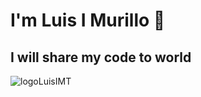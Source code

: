 # I'm Luis I Murillo 👋
## I will share my code to world 

<picture>
 <source media="(prefers-color-scheme: dark)" srcset="https://user-images.githubusercontent.com/69366547/232265063-b98b7568-ed1e-4733-b2a6-390726bb228c.png">
 <source media="(prefers-color-scheme: light)" srcset="https://user-images.githubusercontent.com/69366547/232265063-b98b7568-ed1e-4733-b2a6-390726bb228c.png">
 <img alt="logoLuisIMT" src="https://user-images.githubusercontent.com/69366547/232265063-b98b7568-ed1e-4733-b2a6-390726bb228c.png">
</picture>

<!--
**LuisIMT/LuisIMT** is a ✨ _special_ ✨ repository because its `README.md` (this file) appears on your GitHub profile.

Here are some ideas to get you started:
![LIMT_02](https://user-images.githubusercontent.com/69366547/232265063-b98b7568-ed1e-4733-b2a6-390726bb228c.png)

- 🔭 I’m currently working on ...
- 🌱 I’m currently learning ...
- 👯 I’m looking to collaborate on ...
- 🤔 I’m looking for help with ...
- 💬 Ask me about ...
- 📫 How to reach me: ...
- 😄 Pronouns: ...
- ⚡ Fun fact: ...
-->
